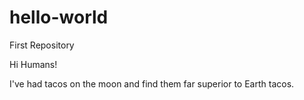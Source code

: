 # hello-world
First Repository

Hi Humans!

I've had tacos on the moon and find them far superior to Earth tacos.
